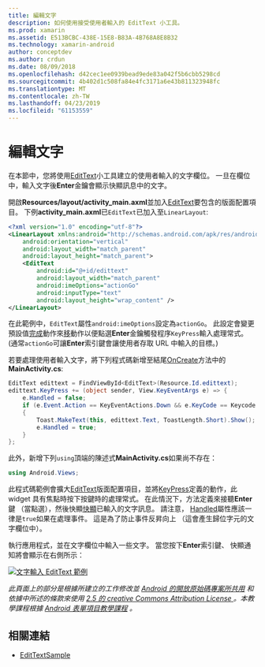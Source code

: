 ```yaml
---
title: 編輯文字
description: 如何使用接受使用者輸入的 EditText 小工具。
ms.prod: xamarin
ms.assetid: E513BCBC-438E-15E8-B83A-4B768A8E8B32
ms.technology: xamarin-android
author: conceptdev
ms.author: crdun
ms.date: 08/09/2018
ms.openlocfilehash: d42cec1ee0939bead9ede83a042f5b6cbb5298cd
ms.sourcegitcommit: 4b402d1c508fa84e4fc3171a6e43b811323948fc
ms.translationtype: MT
ms.contentlocale: zh-TW
ms.lasthandoff: 04/23/2019
ms.locfileid: "61153559"
---
```

# <a name="edit-text"></a>編輯文字

在本節中，您將使用[EditText](https://developer.xamarin.com/api/type/Android.Widget.EditText/)小工具建立的使用者輸入的文字欄位。 一旦在欄位中，輸入文字後**Enter**金鑰會顯示快顯訊息中的文字。

開啟**Resources/layout/activity_main.axml**並加入[EditText](https://developer.xamarin.com/api/type/Android.Widget.EditText/)要包含的版面配置項目。 下例**activity_main.axml**已`EditText`已加入至`LinearLayout`:

```xml
<?xml version="1.0" encoding="utf-8"?>
<LinearLayout xmlns:android="http://schemas.android.com/apk/res/android"
    android:orientation="vertical"
    android:layout_width="match_parent"
    android:layout_height="match_parent">
    <EditText
        android:id="@+id/edittext"
        android:layout_width="match_parent"
        android:imeOptions="actionGo"
        android:inputType="text"
        android:layout_height="wrap_content" />
</LinearLayout>
```

在此範例中，`EditText`屬性`android:imeOptions`設定為`actionGo`。 此設定會變更預設值[完成](https://developer.android.com/reference/android/view/inputmethod/EditorInfo#IME_ACTION_DONE)動作來[移](https://developer.android.com/reference/android/view/inputmethod/EditorInfo#IME_ACTION_GO)動作以便點選**Enter**金鑰觸發程序`KeyPress`輸入處理常式。
(通常`actionGo`可讓**Enter**索引鍵會讓使用者存取 URL 中輸入的目標。)

若要處理使用者輸入文字，將下列程式碼新增至結尾[OnCreate](https://developer.xamarin.com/api/member/Android.App.Activity.OnCreate/)方法中的**MainActivity.cs**:

```csharp
EditText edittext = FindViewById<EditText>(Resource.Id.edittext);
edittext.KeyPress += (object sender, View.KeyEventArgs e) => {
    e.Handled = false;
    if (e.Event.Action == KeyEventActions.Down && e.KeyCode == Keycode.Enter) 
    {
        Toast.MakeText(this, edittext.Text, ToastLength.Short).Show();
        e.Handled = true;
    }
};
```

此外，新增下列`using`頂端的陳述式**MainActivity.cs**如果尚不存在：

```csharp
using Android.Views;
```

此程式碼範例會擴大[EditText](https://developer.xamarin.com/api/type/Android.Widget.EditText/)版面配置項目，並將[KeyPress](https://developer.xamarin.com/api/event/Android.Views.View.KeyPress/)定義的動作，此 widget 具有焦點時按下按鍵時的處理常式。 在此情況下，方法定義來接聽**Enter**鍵 （當點選），然後快顯[快顯](https://developer.xamarin.com/api/type/Android.Widget.Toast/)已輸入的文字訊息。 請注意， [Handled](https://developer.xamarin.com/api/property/Android.Views.View+KeyEventArgs.Handled/)屬性應該一律是`true`如果在處理事件。 這是為了防止事件反昇向上 （這會產生歸位字元的文字欄位中）。

執行應用程式，並在文字欄位中輸入一些文字。 當您按下**Enter**索引鍵、 快顯通知將會顯示在右側所示：

[![文字輸入 EditText 範例](edit-text-images/edit-text-sml.png)](edit-text-images/edit-text.png#lightbox)

*此頁面上的部分是根據所建立的工作修改並* [ *Android 的開放原始碼專案所共用*](http://code.google.com/policies.html) *和依據中所述的條款來使用* [ *2.5 的 creative Commons Attribution License* ](http://creativecommons.org/licenses/by/2.5/) *。本教學課程根據* [ *Android 表單項目教學課程*](https://developer.android.com/resources/tutorials/views/hello-formstuff.html) *。*


## <a name="related-links"></a>相關連結

- [EditTextSample](https://developer.xamarin.com/samples/monodroid/UserInterface/EditTextSample/)
